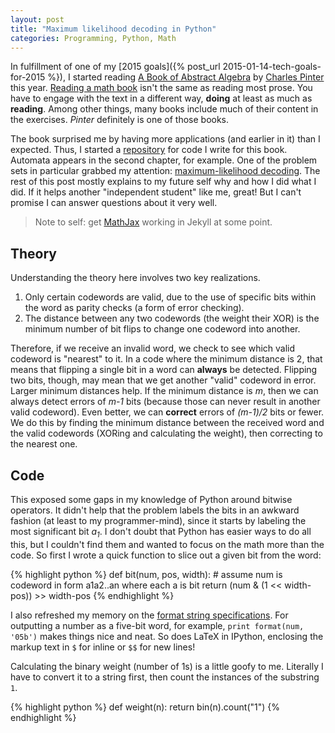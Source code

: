 ```yaml
---
layout: post
title: "Maximum likelihood decoding in Python"
categories: Programming, Python, Math
---
```


In fulfillment of one of my [2015 goals]({% post_url 2015-01-14-tech-goals-for-2015 %}), I started reading [A Book of Abstract Algebra](http://www.amazon.com/gp/product/0486474178/) by [Charles Pinter](http://charlespinter.com) this year. [Reading a math book](http://math.stackexchange.com/questions/279079/how-to-read-a-book-in-mathematics) isn't the same as reading most prose. You have to engage with the text in a different way, **doing** at least as much as **reading**. Among other things, many books include much of their content in the exercises. *Pinter* definitely is one of those books.

The book surprised me by having more applications (and earlier in it) than I expected. Thus, I started a [repository](https://github.com/technoskald/abstract-algebra) for code I write for this book. Automata appears in the second chapter, for example. One of the problem sets in particular grabbed my attention: [maximum-likelihood decoding](http://nbviewer.ipython.org/github/technoskald/abstract-algebra/blob/master/Chapter%203%20Exercise%20G.ipynb). The rest of this post mostly explains to my future self why and how I did what I did. If it helps another "independent student" like me, great! But I can't promise I can answer questions about it very well.

> Note to self: get [MathJax](http://www.mathjax.org) working in Jekyll at some point.

## Theory

Understanding the theory here involves two key realizations.
1. Only certain codewords are valid, due to the use of specific bits within the word as parity checks (a form of error checking).
1. The distance between any two codewords (the weight their XOR) is the minimum number of bit flips to change one codeword into another.

Therefore, if we receive an invalid word, we check to see which valid codeword is "nearest" to it. In a code where the minimum distance is 2, that means that flipping a single bit in a word can **always** be detected. Flipping two bits, though, may mean that we get another "valid" codeword in error. Larger minimum distances help. If the minimum distance is *m*, then we can always detect errors of *m-1* bits (because those can never result in another valid codeword). Even better, we can **correct** errors of *(m-1)/2* bits or fewer. We do this by finding the minimum distance between the received word and the valid codewords (XORing and calculating the weight), then correcting to the nearest one.

## Code

This exposed some gaps in my knowledge of Python around bitwise operators. It didn't help that the problem labels the bits in an awkward fashion (at least to my programmer-mind), since it starts by labeling the most significant bit *a<sub>1</sub>*. I don't doubt that Python has easier ways to do all this, but I couldn't find them and wanted to focus on the math more than the code. So first I wrote a quick function to slice out a given bit from the word:

{% highlight python %}
  def bit(num, pos, width):
    # assume num is codeword in form a1a2..an where each a is bit
    return (num & (1 << width-pos)) >> width-pos
{% endhighlight %}

I also refreshed my memory on the [format string specifications](https://docs.python.org/2/library/string.html#formatspec). For outputting a number as a five-bit word, for example, `print format(num, '05b')` makes things nice and neat. So does LaTeX in IPython, enclosing the markup text in `$` for inline or `$$` for new lines!

Calculating the binary weight (number of 1s) is a little goofy to me. Literally I have to convert it to a string first, then count the instances of the substring `1`.

{% highlight python %}
  def weight(n):
    return bin(n).count("1")
{% endhighlight %}
